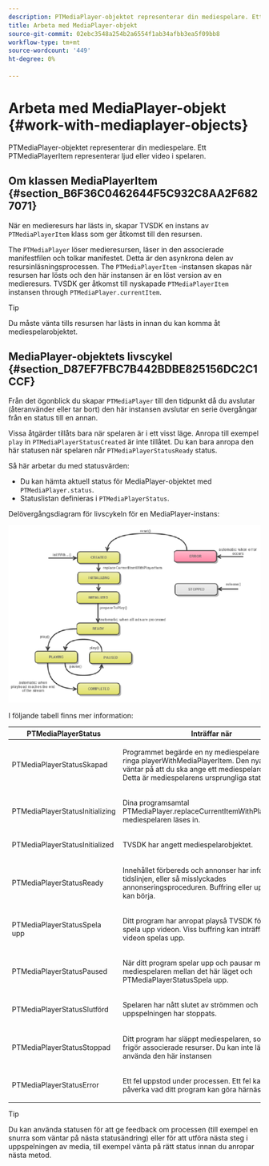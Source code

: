 ```yaml
---
description: PTMediaPlayer-objektet representerar din mediespelare. Ett PTMediaPlayerItem representerar ljud eller video i spelaren.
title: Arbeta med MediaPlayer-objekt
source-git-commit: 02ebc3548a254b2a6554f1ab34afbb3ea5f09bb8
workflow-type: tm+mt
source-wordcount: '449'
ht-degree: 0%

---
```


# Arbeta med MediaPlayer-objekt {#work-with-mediaplayer-objects}

PTMediaPlayer-objektet representerar din mediespelare. Ett PTMediaPlayerItem representerar ljud eller video i spelaren.

## Om klassen MediaPlayerItem {#section_B6F36C0462644F5C932C8AA2F6827071}

När en medieresurs har lästs in, skapar TVSDK en instans av `PTMediaPlayerItem` klass som ger åtkomst till den resursen.

The `PTMediaPlayer` löser medieresursen, läser in den associerade manifestfilen och tolkar manifestet. Detta är den asynkrona delen av resursinläsningsprocessen. The `PTMediaPlayerItem` -instansen skapas när resursen har lösts och den här instansen är en löst version av en medieresurs. TVSDK ger åtkomst till nyskapade `PTMediaPlayerItem` instansen through `PTMediaPlayer.currentItem`.

>[!TIP]
>
>Du måste vänta tills resursen har lästs in innan du kan komma åt mediespelarobjektet.

## MediaPlayer-objektets livscykel {#section_D87EF7FBC7B442BDBE825156DC2C1CCF}

Från det ögonblick du skapar `PTMediaPlayer` till den tidpunkt då du avslutar (återanvänder eller tar bort) den här instansen avslutar en serie övergångar från en status till en annan.

Vissa åtgärder tillåts bara när spelaren är i ett visst läge. Anropa till exempel `play` in `PTMediaPlayerStatusCreated` är inte tillåtet. Du kan bara anropa den här statusen när spelaren når `PTMediaPlayerStatusReady` status.

Så här arbetar du med statusvärden:

* Du kan hämta aktuell status för MediaPlayer-objektet med `PTMediaPlayer.status`.
* Statuslistan definieras i `PTMediaPlayerStatus`.

Delövergångsdiagram för livscykeln för en MediaPlayer-instans:
<!--<a id="fig_1C55DE3F186F4B36AFFDCDE90379534C"></a>-->

![](assets/player-state-transitions-diagram-ios2_web.png)

I följande tabell finns mer information:

<table id="table_426F0093E4214EA88CD72A7796B58DFD"> 
 <thead> 
  <tr> 
   <th colname="col1" class="entry"><b>PTMediaPlayerStatus</b></th> 
   <th colname="col2" class="entry"><b>Inträffar när</b> </th> 
  </tr> 
 </thead>
 <tbody> 
  <tr> 
   <td colname="col1"> <p><span class="codeph"> PTMediaPlayerStatusSkapad</span> </p> </td> 
   <td colname="col2"> <p>Programmet begärde en ny mediespelare genom att ringa <span class="codeph"> playerWithMediaPlayerItem</span>. Den nya spelaren väntar på att du ska ange ett mediespelarobjekt. Detta är mediespelarens ursprungliga status. </p> </td> 
  </tr> 
  <tr> 
   <td colname="col1"> <p> <span class="codeph"> PTMediaPlayerStatusInitializing</span> </p> </td> 
   <td colname="col2"> <p>Dina programsamtal <span class="codeph"> PTMediaPlayer.replaceCurrentItemWithPlayerItem</span>och mediespelaren läses in. </p> </td> 
  </tr> 
  <tr> 
   <td colname="col1"> <p><span class="codeph"> PTMediaPlayerStatusInitialized</span> </p> </td> 
   <td colname="col2"> <p>TVSDK har angett mediespelarobjektet. </p> </td> 
  </tr> 
  <tr> 
   <td colname="col1"> <p> <span class="codeph"> PTMediaPlayerStatusReady</span> </p> </td> 
   <td colname="col2"> <p>Innehållet förbereds och annonser har infogats på tidslinjen, eller så misslyckades annonseringsproceduren. Buffring eller uppspelning kan börja. </p> </td> 
  </tr> 
  <tr> 
   <td colname="col1"> <p><span class="codeph"> PTMediaPlayerStatusSpela upp</span> </p> </td> 
   <td colname="col2"> <p>Ditt program har anropat <span class="codeph"> play</span>så TVSDK försöker spela upp videon. Viss buffring kan inträffa innan videon spelas upp. </p> </td> 
  </tr> 
  <tr> 
   <td colname="col1"> <p><span class="codeph"> PTMediaPlayerStatusPaused</span> </p> </td> 
   <td colname="col2"> <p>När ditt program spelar upp och pausar media flyttas mediespelaren mellan det här läget och <span class="codeph"> PTMediaPlayerStatusSpela upp</span>. </p> </td> 
  </tr> 
  <tr> 
   <td colname="col1"> <p><span class="codeph"> PTMediaPlayerStatusSlutförd</span> </p> </td> 
   <td colname="col2"> <p>Spelaren har nått slutet av strömmen och uppspelningen har stoppats. </p> </td> 
  </tr> 
  <tr> 
   <td colname="col1"> <p><span class="codeph"> PTMediaPlayerStatusStoppad</span> </p> </td> 
   <td colname="col2"> <p>Ditt program har släppt mediespelaren, som också frigör associerade resurser. Du kan inte längre använda den här instansen </p> </td> 
  </tr> 
  <tr> 
   <td colname="col1"> <p><span class="codeph"> PTMediaPlayerStatusError</span> </p> </td> 
   <td colname="col2"> <p>Ett fel uppstod under processen. Ett fel kan också påverka vad ditt program kan göra härnäst. </p> </td> 
  </tr> 
 </tbody> 
</table>

>[!TIP]
>
>Du kan använda statusen för att ge feedback om processen (till exempel en snurra som väntar på nästa statusändring) eller för att utföra nästa steg i uppspelningen av media, till exempel vänta på rätt status innan du anropar nästa metod.
